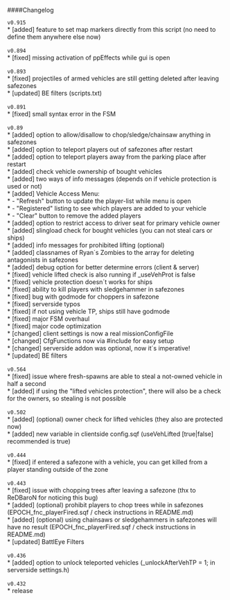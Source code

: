 ####Changelog
<br/>

`v0.915`<br/>
	* [added] feature to set map markers directly from this script (no need to define them anywhere else now)<br/>
<br/>
`v0.894`<br/>
	* [fixed] missing activation of ppEffects while gui is open<br/>
<br/>
`v0.893`<br/>
	* [fixed] projectiles of armed vehicles are still getting deleted after leaving safezones<br/>
	* [updated] BE filters (scripts.txt)<br/>
<br/>
`v0.891`<br/>
	* [fixed] small syntax error in the FSM<br/>
<br/>
`v0.89`<br/>
	* [added] option to allow/disallow to chop/sledge/chainsaw anything in safezones<br/>
	* [added] option to teleport players out of safezones after restart<br/>
	* [added] option to teleport players away from the parking place after restart<br/>
	* [added] check vehicle ownership of bought vehicles<br/>
	* [added] two ways of info messages (depends on if vehicle protection is used or not)<br/>
	* [added] Vehicle Access Menu:<br/>
	* 		- "Refresh" button to update the player-list while menu is open<br/>
	* 		- "Registered" listing to see which players are added to your vehicle<br/>
	* 		- "Clear" button to remove the added players<br/>
	* [added] option to restrict access to driver seat for primary vehicle owner<br/>
	* [added] slingload check for bought vehicles (you can not steal cars or ships)<br/>
	* [added] info messages for prohibited lifting (optional)<br/>
	* [added] classnames of Ryan´s Zombies to the array for deleting antagonists in safezones<br/>
	* [added] debug option for better determine errors (client & server)<br/>
	* [fixed] vehicle lifted check is also running if _useVehProt is false<br/>
	* [fixed] vehicle protection doesn´t works for ships<br/>
	* [fixed] ability to kill players with sledgehammer in safezones<br/>
	* [fixed] bug with godmode for choppers in safezone<br/>
	* [fixed] serverside typos<br/>
	* [fixed] if not using vehicle TP, ships still have godmode<br/>
	* [fixed] major FSM overhaul<br/>
	* [fixed] major code optimization<br/>
	* [changed] client settings is now a real missionConfigFile<br/>
	* [changed] CfgFunctions now via #include for easy setup<br/>
	* [changed] serverside addon was optional, now it´s imperative!<br/>
	* [updated] BE filters<br/>
<br/>
`v0.564`<br/>
	* [fixed] issue where fresh-spawns are able to steal a not-owned vehicle in half a second<br/>
	* [added] if using the "lifted vehicles protection", there will also be a check for the owners, so stealing is not possible<br/>
<br/>
`v0.502`<br/>
	* [added] (optional) owner check for lifted vehicles (they also are protected now)<br/>
	* [added] new variable in clientside config.sqf (useVehLifted [true|false] recommended is true)<br/>
<br/>
`v0.444`<br/>
	* [fixed] if entered a safezone with a vehicle, you can get killed from a player standing outside of the zone<br/>
<br/>
`v0.443`<br/>
	* [fixed] issue with chopping trees after leaving a safezone (thx to ReDBaroN for noticing this bug)<br/>
	* [added] (optional) prohibit players to chop trees while in safezones (EPOCH_fnc_playerFired.sqf / check instructions in README.md)<br/>
	* [added] (optional) using chainsaws or sledgehammers in safezones will have no result (EPOCH_fnc_playerFired.sqf / check instructions in README.md)<br/>
	* [updated] BattlEye Filters<br/>
<br/>
`v0.436`<br/>
	* [added] option to unlock teleported vehicles (_unlockAfterVehTP	= 1; in serverside settings.h)<br/>
<br/>
`v0.432`<br/>
	* release<br/>
